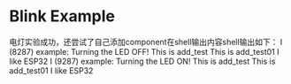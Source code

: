 # Blink Example
电灯实验成功，还尝试了自己添加component在shell输出内容shell输出如下：
I (8287) example: Turning the LED OFF!
This is add_test
This is add_test01
I like ESP32
I (9287) example: Turning the LED ON!
This is add_test
This is add_test01
I like ESP32

